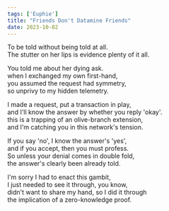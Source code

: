 ```yaml
---
tags: ['Euphie']
title: "Friends Don't Datamine Friends"
date: 2023-10-02
---
```


To be told without being told at all.  
The stutter on her lips is evidence plenty of it all.

You told me about her dying ask.  
when I exchanged my own first-hand,  
you assumed the request had symmetry,  
so unprivy to my hidden telemetry.

I made a request, put a transaction in play,  
and I'll know the answer by whether you reply 'okay'.  
this is a trapping of an olive-branch extension,  
and I'm catching you in this network's tension.

If you say 'no', I know the answer's 'yes',  
and if you accept, then you must profess.  
So unless your denial comes in double fold,  
the answer's clearly been already told.

I'm sorry I had to enact this gambit,  
I just needed to see it through, you know,  
didn't want to share my hand, so I did it through  
the implication of a zero-knowledge proof.
